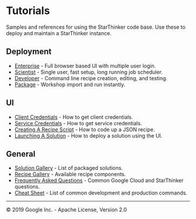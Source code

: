 # Tutorials

Samples and references for using the StarThinker code base. Use these to
deploy and maintain a StarThinker instance.

## Deployment

- [Enterprise](deploy_enterprise.md) - Full browser based UI with multiple user login.
- [Scientist](deploy_scientist.md) - Single user, fast setup, long running job scheduler.
- [Developer](deploy_developer.md) - Command line recipe creation, editing, and testing.
- [Package](deploy_package.md) - Workshop import and run instantly.

## UI

- [Client Credentials](ui_client.md) - How to get client credentials.
- [Service Credentials](ui_project.md) - How to get service credentials.
- [Creating A Recipe Script](../starthinker/gtech/README.md) - How to code up a JSON recipe.
- [Launching A Solution](ui_recipe.md) - How to deploy a solution using the UI.

## General

- [Solution Gallery](https://google.github.io/starthinker/) - List of packaged solutions.
- [Recipe Gallery](https://google.github.io/starthinker/code/) - Available recipe components.
- [Frequently Asked Questions](faq.md) - Common Google Cloud and StarThinker questions.
- [Cheat Sheet](cheat_sheet.md) - List of common development and production commands.

---
&copy; 2019 Google Inc. - Apache License, Version 2.0
